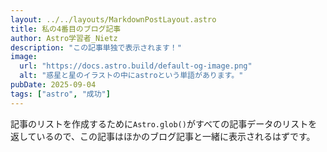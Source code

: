 ```yaml
---
layout: ../../layouts/MarkdownPostLayout.astro
title: 私の4番目のブログ記事
author: Astro学習者_Nietz
description: "この記事単独で表示されます！"
image:
  url: "https://docs.astro.build/default-og-image.png"
  alt: "惑星と星のイラストの中にastroという単語があります。"
pubDate: 2025-09-04
tags: ["astro", "成功"]
---
```

記事のリストを作成するために`Astro.glob()`がすべての記事データのリストを返しているので、この記事はほかのブログ記事と一緒に表示されるはずです。